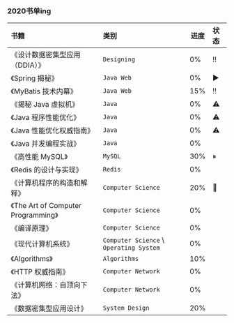 ### 2020书单ing

| 书籍                                | 类别                                    | 进度 | 状态 |
| :---------------------------------- | :-------------------------------------- | ---- | :--- |
| 《设计数据密集型应用（DDIA）》      | `Designing`                             | 0%   | ‼️    |
| 《Spring 揭秘》                     | `Java Web`                              | 0%   | ▶️    |
| 《MyBatis 技术内幕》                | `Java Web`                              | 15%  | ‼️    |
| 《揭秘 Java 虚拟机》                | `Java`                                  | 0%   | ⚠️    |
| 《Java 程序性能优化》               | `Java`                                  | 0%   | ⚠️    |
| 《Java 性能优化权威指南》           | `Java`                                  | 0%   | ⚠️    |
| 《Java 并发编程实战》               | `Java`                                  | 0%   |      |
| 《高性能 MySQL》                    | `MySQL`                                 | 30%  | ⏸    |
| 《Redis 的设计与实现》              | `Redis`                                 | 0%   |      |
| 《计算机程序的构造和解释》          | `Computer Science`                      | 20%  | 🔆    |
| 《The Art of Computer Programming》 | `Computer Science`                      | 0%   |      |
| 《编译原理》                        | `Computer Science`                      | 0%   |      |
| 《现代计算机系统》                  | `Computer Science` \ `Operating System` | 0%   |      |
| 《Algorithms》                      | `Algorithms`                            | 10%  |      |
| 《HTTP 权威指南》                   | `Computer Network`                      | 0%   |      |
| 《计算机网络：自顶向下法》          | `Computer Network`                      | 0%   |      |
| 《数据密集型应用设计》              | `System Design`                         | 20%  |      |

